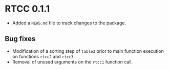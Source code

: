 # RTCC 0.1.1

* Added a `NEWS.md` file to track changes to the package.

## Bug fixes
* Modification of a sorting step of `table3` prior to main function execution on functions `rtcc2` and `rtcc3`. 
* Removal of unused arguments on the `rtcc1` function call. 
